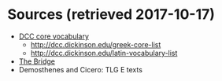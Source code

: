 # Sources (retrieved 2017-10-17)
* [DCC core vocabulary](http://dcc.dickinson.edu/vocab/core-vocabulary)
    * http://dcc.dickinson.edu/greek-core-list
    * http://dcc.dickinson.edu/latin-vocabulary-list
* [The Bridge](http://bridge.haverford.edu)
* Demosthenes and Cicero: TLG E texts

